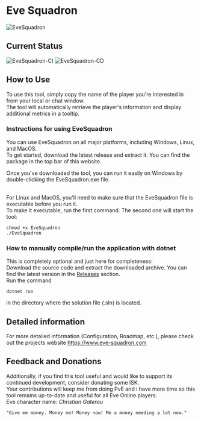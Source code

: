 # Eve Squadron
![EveSquadron](https://github.com/erythana/EveSquadron/assets/42657063/93a5373e-7204-4411-ba5f-c4ceaa640679)

## Current Status
![EveSquadron-CI](https://github.com/erythana/EveSquadron/actions/workflows/EveSquadron-CI.yml/badge.svg)
![EveSquadron-CD](https://github.com/erythana/EveSquadron/actions/workflows/EveSquadron-CD.yml/badge.svg)
<br />

## How to Use

To use this tool, simply copy the name of the player you're interested in from your local or chat window.<br />
The tool will automatically retrieve the player's information and display additional metrics in a tooltip.

### Instructions for using EveSquadron

You can use EveSquadron on all major platforms, including Windows, Linux, and MacOS.<br />
To get started, download the latest release and extract it. You can find the package in the top bar of this website.

Once you've downloaded the tool, you can run it easily on Windows by double-clicking the EveSquadron.exe file.

<br />
For Linux and MacOS, you'll need to make sure that the EveSquadron file is executable before you run it.<br />
To make it executable, run the first command. The second one will start the tool:

```
chmod +x EveSquadron
./EveSquadron
```

### How to manually compile/run the application with dotnet
This is completely optional and just here for completeness:<br />
Download the source code and extract the downloaded archive. You can find the latest version in the [Releases](https://github.com/erythana/EveSquadron/releases) section.<br />
Run the command<br />
```
dotnet run
```
in the directory where the solution file (.sln) is located.

## Detailed information
For more detailed information (Configuration, Roadmap, etc.), please check out the projects website https://www.eve-squadron.com

## Feedback and Donations

Additionally, if you find this tool useful and would like to support its continued development, consider donating some ISK.<br />
Your contributions will keep me from doing PvE and i have more time so this tool remains up-to-date and useful for all Eve Online players.<br />
Eve character name: *Christian Gaterau*

```
"Give me money. Money me! Money now! Me a money needing a lot now."
```
